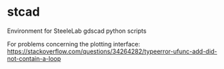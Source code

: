 # stcad
Environment for SteeleLab gdscad python scripts

For problems concerning the plotting interface: https://stackoverflow.com/questions/34264282/typeerror-ufunc-add-did-not-contain-a-loop
